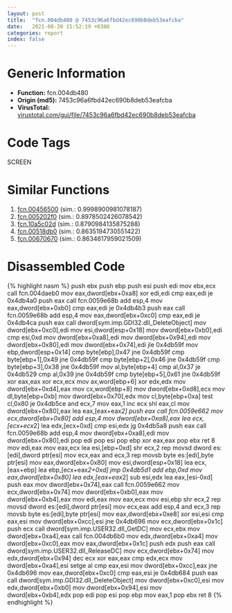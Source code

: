 ```yaml
---
layout: post
title:  "fcn.004db480 @ 7453c96a6fbd42ec690b8deb53eafcba"
date:   2021-08-30 15:52:19 +0300
categories: report
index: false
---
```


# Generic Information
- **Function:** fcn.004db480
- **Origin (md5):** 7453c96a6fbd42ec690b8deb53eafcba
- **VirusTotal:** [virustotal.com/gui/file/7453c96a6fbd42ec690b8deb53eafcba][virustotal_ref]

# Code Tags
<span class="tag" id="SCREEN">SCREEN</span>


# Similar Functions

1. [fcn.00456500][similar_1_ref] (sim.: 0.9998900981078187)
2. [fcn.005202f0][similar_2_ref] (sim.: 0.8978502426078542)
3. [fcn.10a5c02d][similar_3_ref] (sim.: 0.8790984135875288)
4. [fcn.00518db0][similar_4_ref] (sim.: 0.8635194730551422)
5. [fcn.00670670][similar_5_ref] (sim.: 0.8634617959021509)


# Disassembled Code

{% highlight nasm %}
push ebx
push ebp
push esi
push edi
mov ebx,ecx
call fcn.004daeb0
mov eax,dword[ebx+0xa8]
xor edi,edi
cmp eax,edi
je 0x4db4a0
push eax
call fcn.0059e68b
add esp,4
mov eax,dword[ebx+0xb0]
cmp eax,edi
je 0x4db4b3
push eax
call fcn.0059e68b
add esp,4
mov eax,dword[ebx+0xc0]
cmp eax,edi
je 0x4db4ca
push eax
call dword[sym.imp.GDI32.dll_DeleteObject]
mov dword[ebx+0xc0],edi
mov esi,dword[esp+0x18]
mov dword[ebx+0xb0],edi
cmp esi,0xd
mov dword[ebx+0xa8],edi
mov dword[ebx+0x94],edi
mov dword[ebx+0x80],edi
mov dword[ebx+0x74],edi
jle 0x4db59f
mov ebp,dword[esp+0x14]
cmp byte[ebp],0x47
jne 0x4db59f
cmp byte[ebp+1],0x49
jne 0x4db59f
cmp byte[ebp+2],0x46
jne 0x4db59f
cmp byte[ebp+3],0x38
jne 0x4db59f
mov al,byte[ebp+4]
cmp al,0x37
je 0x4db529
cmp al,0x39
jne 0x4db59f
cmp byte[ebp+5],0x61
jne 0x4db59f
xor eax,eax
xor ecx,ecx
mov ax,word[ebp+6]
xor edx,edx
mov dword[ebx+0xd4],eax
mov cx,word[ebp+8]
mov dword[ebx+0xd8],ecx
mov dl,byte[ebp+0xb]
mov dword[ebx+0x70],edx
mov cl,byte[ebp+0xa]
test cl,0x80
je 0x4db5ce
and ecx,7
mov eax,1
inc ecx
shl eax,cl
mov dword[ebx+0x80],eax
lea eax,[eax+eax*2]
push eax
call fcn.0059e662
mov ecx,dword[ebx+0x80]
add esp,4
mov dword[ebx+0xa8],eax
lea ecx,[ecx+ecx*2]
lea edx,[ecx+0xd]
cmp esi,edx
jg 0x4db5a8
push eax
call fcn.0059e68b
add esp,4
mov dword[ebx+0xa8],edi
mov dword[ebx+0x80],edi
pop edi
pop esi
pop ebp
xor eax,eax
pop ebx
ret 8
mov edi,eax
mov eax,ecx
lea esi,[ebp+0xd]
shr ecx,2
rep movsd dword es:[edi],dword ptr[esi]
mov ecx,eax
and ecx,3
rep movsb byte es:[edi],byte ptr[esi]
mov eax,dword[ebx+0x80]
mov esi,dword[esp+0x18]
lea ecx,[eax+ebp]
lea ebp,[ecx+eax*2+0xd]
jmp 0x4db5d1
add ebp,0xd
mov eax,dword[ebx+0x80]
lea edx,[eax+eax*2]
sub esi,edx
lea eax,[esi-0xd]
push eax
mov dword[ebx+0x74],eax
call fcn.0059e662
mov ecx,dword[ebx+0x74]
mov dword[ebx+0xb0],eax
mov dword[ebx+0xb4],eax
mov edi,eax
mov eax,ecx
mov esi,ebp
shr ecx,2
rep movsd dword es:[edi],dword ptr[esi]
mov ecx,eax
add esp,4
and ecx,3
rep movsb byte es:[edi],byte ptr[esi]
mov eax,dword[ebx+0xe8]
xor esi,esi
cmp eax,esi
mov dword[ebx+0xcc],esi
jne 0x4db696
mov ecx,dword[ebx+0x1c]
push ecx
call dword[sym.imp.USER32.dll_GetDC]
mov ecx,ebx
mov dword[ebx+0xa4],eax
call fcn.004db6b0
mov edx,dword[ebx+0xa4]
mov dword[ebx+0xc0],eax
mov eax,dword[ebx+0x1c]
push edx
push eax
call dword[sym.imp.USER32.dll_ReleaseDC]
mov ecx,dword[ebx+0x74]
mov edx,dword[ebx+0x94]
dec ecx
xor eax,eax
cmp edx,ecx
mov dword[ebx+0xa4],esi
setge al
cmp eax,esi
mov dword[ebx+0xcc],eax
jne 0x4db696
mov eax,dword[ebx+0xc0]
cmp eax,esi
je 0x4db684
push eax
call dword[sym.imp.GDI32.dll_DeleteObject]
mov dword[ebx+0xc0],esi
mov edx,dword[ebx+0xb0]
mov dword[ebx+0x94],esi
mov dword[ebx+0xb4],edx
pop edi
pop esi
pop ebp
mov eax,1
pop ebx
ret 8
{% endhighlight %}


[similar_1_ref]: /report/fcn.00456500@3e981d1767f44f5fe2446a49ffe52f4e
[similar_2_ref]: /report/fcn.005202f0@7453c96a6fbd42ec690b8deb53eafcba
[similar_3_ref]: /report/fcn.10a5c02d@89dc67d2f980e8488f97b1bf8cb24258
[similar_4_ref]: /report/fcn.00518db0@7453c96a6fbd42ec690b8deb53eafcba
[similar_5_ref]: /report/fcn.00670670@c92f0480e2fbc88393d2c65c08a235e0
[virustotal_ref]: https://www.virustotal.com/gui/file/7453c96a6fbd42ec690b8deb53eafcba